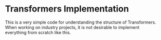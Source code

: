 # Transformers Implementation
 This is a very simple code for understanding the structure of Transformers.
 When working on industry projects, it is not desirable to implement everything from scratch like this.
